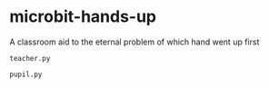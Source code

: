# microbit-hands-up
A classroom aid to the eternal problem of which hand went up first

`teacher.py`

`pupil.py`
